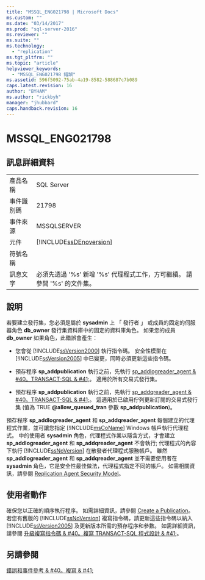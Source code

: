 ```yaml
---
title: "MSSQL_ENG021798 | Microsoft Docs"
ms.custom: ""
ms.date: "03/14/2017"
ms.prod: "sql-server-2016"
ms.reviewer: ""
ms.suite: ""
ms.technology: 
  - "replication"
ms.tgt_pltfrm: ""
ms.topic: "article"
helpviewer_keywords: 
  - "MSSQL_ENG021798 錯誤"
ms.assetid: 596f5092-75ab-4a19-8582-588687c7b089
caps.latest.revision: 16
author: "BYHAM"
ms.author: "rickbyh"
manager: "jhubbard"
caps.handback.revision: 16
---
```

# MSSQL_ENG021798
    
## 訊息詳細資料  
  
|||  
|-|-|  
|產品名稱|SQL Server|  
|事件識別碼|21798|  
|事件來源|MSSQLSERVER|  
|元件|[!INCLUDE[ssDEnoversion](../../includes/ssdenoversion-md.md)]|  
|符號名稱||  
|訊息文字|必須先透過 '%s' 新增 '%s' 代理程式工作，方可繼續。 請參閱 '%s' 的文件集。|  
  
## 說明  
 若要建立發行集，您必須是屬於 **sysadmin** 上 「 發行者 」 或成員的固定的伺服器角色 **db_owner** 發行集資料庫中的固定的資料庫角色。 如果您的成員 **db_owner** 如果角色，此錯誤會產生︰  
  
-   您會從 [!INCLUDE[ssVersion2000](../../includes/ssversion2000-md.md)] 執行指令碼。 安全性模型在 [!INCLUDE[ssVersion2005](../../includes/ssversion2005-md.md)] 中已變更，同時必須更新這些指令碼。  
  
-   預存程序 **sp_addpublication** 執行之前，先執行 [sp_addlogreader_agent & #40。TRANSACT-SQL & #41;](../../relational-databases/system-stored-procedures/sp-addlogreader-agent-transact-sql.md)。 適用於所有交易式發行集。  
  
-   預存程序 **sp_addpublication** 執行之前，先執行 [sp_addqreader_agent & #40。TRANSACT-SQL & #41;](../../relational-databases/system-stored-procedures/sp-addqreader-agent-transact-sql.md)。 這適用於已啟用佇列更新訂閱的交易式發行集 (值為 TRUE **@allow_queued_tran** 參數 **sp_addpublication**)。  
  
 預存程序 **sp_addlogreader_agent** 和 **sp_addqreader_agent** 每個建立的代理程式作業，並可讓您指定 [!INCLUDE[msCoName](../../includes/msconame-md.md)] Windows 帳戶執行代理程式。 中的使用者 **sysadmin** 角色，代理程式作業以隱含方式，才會建立 **sp_addlogreader_agent** 和 **sp_addqreader_agent** 不會執行; 代理程式的內容下執行 [!INCLUDE[ssNoVersion](../../includes/ssnoversion-md.md)] 在散發者代理程式服務帳戶。 雖然 **sp_addlogreader_agent** 和 **sp_addqreader_agent** 並不需要使用者在 **sysadmin** 角色，它是安全性最佳做法，代理程式指定不同的帳戶。 如需相關資訊，請參閱 [Replication Agent Security Model](../../relational-databases/replication/security/replication-agent-security-model.md)。  
  
## 使用者動作  
 確保您以正確的順序執行程序。 如需詳細資訊，請參閱 [Create a Publication](../../relational-databases/replication/publish/create-a-publication.md)。 若您有舊版的 [!INCLUDE[ssNoVersion](../../includes/ssnoversion-md.md)] 複寫指令碼，請更新這些指令碼以納入 [!INCLUDE[ssVersion2005](../../includes/ssversion2005-md.md)] 及更新版本所需的預存程序和參數。 如需詳細資訊，請參閱 [升級複寫指令碼 & #40。複寫 TRANSACT-SQL 程式設計 & #41;](../../relational-databases/replication/administration/upgrade-replication-scripts-replication-transact-sql-programming.md)。  
  
## 另請參閱  
 [錯誤和事件參考 & #40。複寫 & #41;](../../relational-databases/replication/errors-and-events-reference-replication.md)  
  
  